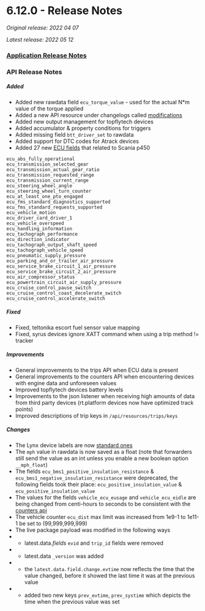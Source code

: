# 6.12.0 - Release Notes
*Original release: 2022 04 07*

*Latest release: 2022 05 12*

### [Application Release Notes](https://support.digitalcomtech.com/pegasus-release-notes-april-2022/)

### API Release Notes

##### Added

* Added new rawdata field `ecu_torque_value` - used for the actual N*m value of the torque applied
* Added a new API resource under changelogs called [modifications](https://pegasus.digitalcomtech.com/docs/changelogs#modifications)
* Added new output management for topflytech devices
* Added accumulator & property conditions for triggers
* Added missing field `btt_driver_set` to rawdata
* Added support for DTC codes for Atrack devices
* Added 27 new [ECU fields](https://pegasus.digitalcomtech.com/docs/master-fields-list#accessory-ecu-monitor) that related to Scania p450

```
ecu_abs_fully_operational
ecu_transmission_selected_gear
ecu_transmission_actual_gear_ratio
ecu_transmission_requested_range
ecu_transmission_current_range
ecu_steering_wheel_angle
ecu_steering_wheel_turn_counter
ecu_at_least_one_pto_engaged
ecu_fms_standard_diagnostics_supported
ecu_fms_standard_requests_supported
ecu_vehicle_motion
ecu_driver_card_driver_1
ecu_vehicle_overspeed
ecu_handling_information
ecu_tachograph_performance
ecu_direction_indicator
ecu_tachograph_output_shaft_speed
ecu_tachograph_vehicle_speed
ecu_pneumatic_supply_pressure
ecu_parking_and_or_trailer_air_pressure
ecu_service_brake_circuit_1_air_pressure
ecu_service_brake_circuit_2_air_pressure
ecu_air_compressor_status
ecu_powertrain_circuit_air_supply_pressure
ecu_cruise_control_pause_switch
ecu_cruise_control_coast_decelerate_switch
ecu_cruise_control_accelerate_switch
```

##### Fixed

* Fixed, teltonika escort fuel sensor value mapping
* Fixed, syrus devices ignore XATT command when using a trip method != tracker

##### Improvements

* General improvements to the trips API when ECU data is present
* General improvements to the counters API when encountering devices with engine data and unforeseen values
* Improved topflytech devices battery levels
* Improvements to the json listener when receiving high amounts of data from third party devices (rt.platform devices now have optimized track points)
* Improved descriptions of trip keys in `/api/resources/trips/keys`

##### Changes

* The Lynx device labels are now [standard ones](https://pegasus.digitalcomtech.com/docs/device-interaction#-global-labels-list)
* The `mph` value in rawdata is now saved as a float (note that forwarders still send the value as an int unless you enable a new boolean option `__mph_float`)
* The fields `ecu_bms1_positive_insulation_resistance` & `ecu_bms1_negative_insulation_resistance` were deprecated, the following fields took their place: `ecu_positive_insulation_value` & `ecu_positive_insulation_value`
* The values for the fields `vehicle_ecu_eusage` and `vehicle_ecu_eidle` are being changed from centi-hours to seconds to be consistent with the [counters api](https://pegasus.digitalcomtech.com/docs/counters#introduction)
* The vehicle counter `ecu_dist` max limit was increased from 1e9-1 to 1e11-1 be set to (99,999,999,999)
* The live package payload was modified in the following ways
* * latest.data._fields_ `evid` and `trip_id` fields were removed
* * latest.data `_version` was added
* * the `latest.data.field.change.evtime` now reflects the time that the value changed, before it showed the last time it was at the previous value
* * added two new keys `prev_evtime`, `prev_systime` which depicts the time when the previous value was set 